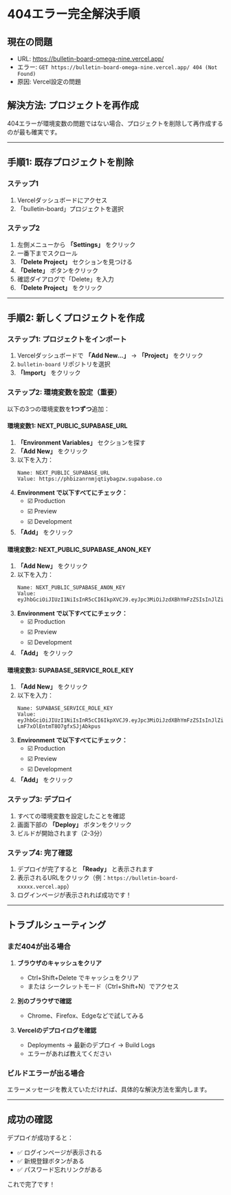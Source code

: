 # 404エラー完全解決手順

## 現在の問題
- URL: https://bulletin-board-omega-nine.vercel.app/
- エラー: `GET https://bulletin-board-omega-nine.vercel.app/ 404 (Not Found)`
- 原因: Vercel設定の問題

## 解決方法: プロジェクトを再作成

404エラーが環境変数の問題ではない場合、プロジェクトを削除して再作成するのが最も確実です。

---

## 手順1: 既存プロジェクトを削除

### ステップ1
1. Vercelダッシュボードにアクセス
2. 「bulletin-board」プロジェクトを選択

### ステップ2
1. 左側メニューから **「Settings」** をクリック
2. 一番下までスクロール
3. **「Delete Project」** セクションを見つける
4. **「Delete」** ボタンをクリック
5. 確認ダイアログで「Delete」を入力
6. **「Delete Project」** をクリック

---

## 手順2: 新しくプロジェクトを作成

### ステップ1: プロジェクトをインポート
1. Vercelダッシュボードで **「Add New...」** → **「Project」** をクリック
2. `bulletin-board` リポジトリを選択
3. **「Import」** をクリック

### ステップ2: 環境変数を設定（重要）

以下の3つの環境変数を**1つずつ**追加：

#### 環境変数1: NEXT_PUBLIC_SUPABASE_URL

1. **「Environment Variables」** セクションを探す
2. **「Add New」** をクリック
3. 以下を入力：
   ```
   Name: NEXT_PUBLIC_SUPABASE_URL
   Value: https://phbizanrnmjqtiybagzw.supabase.co
   ```
4. **Environment で以下すべてにチェック：**
   - ☑️ Production
   - ☑️ Preview
   - ☑️ Development
5. **「Add」** をクリック

#### 環境変数2: NEXT_PUBLIC_SUPABASE_ANON_KEY

1. **「Add New」** をクリック
2. 以下を入力：
   ```
   Name: NEXT_PUBLIC_SUPABASE_ANON_KEY
   Value: eyJhbGciOiJIUzI1NiIsInR5cCI6IkpXVCJ9.eyJpc3MiOiJzdXBhYmFzZSIsInJlZiI6InBoYml6YW5ybm1qcXRpeWJhZ3p3Iiwicm9sZSI6ImFub24iLCJpYXQiOjE3NjE0MDg1MDEsImV4cCI6MjA3Njk4NDUwMX0.VPfLNw_a8SKt46Cb4Szb6MRLucVWo6UspW6V8ipCRqE
   ```
3. **Environment で以下すべてにチェック：**
   - ☑️ Production
   - ☑️ Preview
   - ☑️ Development
4. **「Add」** をクリック

#### 環境変数3: SUPABASE_SERVICE_ROLE_KEY

1. **「Add New」** をクリック
2. 以下を入力：
   ```
   Name: SUPABASE_SERVICE_ROLE_KEY
   Value: eyJhbGciOiJIUzI1NiIsInR5cCI6IkpXVCJ9.eyJpc3MiOiJzdXBhYmFzZSIsInJlZiI6InBoYml6YW5ybm1qcXRpeWJhZ3p3Iiwicm9sZSI6InNlcnZpY2Vfcm9sZSIsImlhdCI6MTc2MTQwODUwMSwiZXhwIjoyMDc2OTg0NTAxfQ.x2MEHyHFBDWFlZe-LmF7xOlEntmT8O7gfxSJjAbkpus
   ```
3. **Environment で以下すべてにチェック：**
   - ☑️ Production
   - ☑️ Preview
   - ☑️ Development
4. **「Add」** をクリック

### ステップ3: デプロイ

1. すべての環境変数を設定したことを確認
2. 画面下部の **「Deploy」** ボタンをクリック
3. ビルドが開始されます（2-3分）

### ステップ4: 完了確認

1. デプロイが完了すると **「Ready」** と表示されます
2. 表示されるURLをクリック（例：`https://bulletin-board-xxxxx.vercel.app`）
3. ログインページが表示されれば成功です！

---

## トラブルシューティング

### まだ404が出る場合

1. **ブラウザのキャッシュをクリア**
   - Ctrl+Shift+Delete でキャッシュをクリア
   - または シークレットモード（Ctrl+Shift+N）でアクセス

2. **別のブラウザで確認**
   - Chrome、Firefox、Edgeなどで試してみる

3. **Vercelのデプロイログを確認**
   - Deployments → 最新のデプロイ → Build Logs
   - エラーがあれば教えてください

### ビルドエラーが出る場合

エラーメッセージを教えていただければ、具体的な解決方法を案内します。

---

## 成功の確認

デプロイが成功すると：
- ✅ ログインページが表示される
- ✅ 新規登録ボタンがある
- ✅ パスワード忘れリンクがある

これで完了です！

